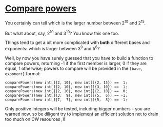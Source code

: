 # [Compare powers](https://www.codewars.com/kata/compare-powers "https://www.codewars.com/kata/55b2549a781b5336c0000103")

You certainly can tell which is the larger number between 2<sup>10</sup> and 2<sup>15</sup>.

But what about, say, 2<sup>10</sup> and 3<sup>10</sup>? You know this one too.

Things tend to get a bit more complicated with **both** different bases and exponents: which is
larger between 3<sup>9</sup> and 5<sup>6</sup>?

Well, by now you have surely guessed that you have to build a function to compare powers, returning
-1 if the first member is larger, 0 if they are equal, 1 otherwise; powers to compare will be
provided in the `[base, exponent]` format:

```
comparePowers(new int[]{2, 10}, new int[]{2, 15}) ==  1;
comparePowers(new int[]{2, 10}, new int[]{3, 10}) ==  1;
comparePowers(new int[]{2, 10}, new int[]{2, 10}) ==  0;
comparePowers(new int[]{3,  9}, new int[]{5,  6}) == -1;
comparePowers(new int[]{7,  7}, new int[]{5,  8}) == -1;
```

Only positive integers will be tested, including bigger numbers - you are warned now, so be diligent
try to implement an efficient solution not to drain too much on CW resources ;)!